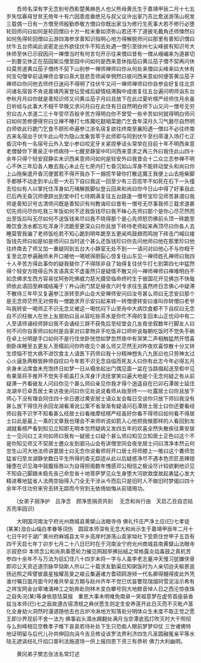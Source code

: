 <!-- { "loadSidebar": true } -->
　　吾师名深有字无念别号西影楚黄麻邑人也父熊母黄氏生于嘉靖甲辰二月十七五岁失怙寡母甘贫无倚年十有六因患痘垂绝兄与叔父议许出家乃苏比愈送游荡山祝发三载偶一日有一方僧至师殷勤恭敬方僧曰你既出家当为修行生死事大若不修行必堕轮回师问曰如何是轮回僧曰十方一粒米重如须弥山若还不了道披毛戴角还师悚然曰如何免得轮回僧曰云游四海参求善知识指明心地方得解脱师问曰那里有善知识僧曰伏牛五台师闻此说密走出外欲往伏牛不知去处遇一僧引至徐州七尖峰彼有知识号大休师至休已示寂因问一禅僧当时有何言句开示往来僧曰昔有一僧从峨嵋来为道甚切一到要见休正在茄园架瓜僧至园中问如何是西来意休指茄曰黄瓜茄子僧不契再问休曰莫劳道黄瓜茄子僧终不契下山别参一禅师禅师曰你从何处来僧曰尖峰来曰大休有何言句僧举前话禅师合掌曰真大慈悲吾师闻举惘然曰彼问西来意如何便答黄瓜茄子禅师曰你问他去师终日迷闷不得明了往伏牛又问一禅师禅师曰你自参会好复往北京问诸名宿皆不肯说嘉靖丙寅登坛受戒后疑情结滞胸中成痞复往五台遍问明师诣东台参秋月月曰你就是善知识师又问黄瓜茄子月曰且放下在此过夏听楞严经师住月余虽日听经与此事大不相干早晚又求问月曰在此住有日自然明白师下山又问一僧号无穷穷曰古人求道二三十年受尽百般辛苦方得明白你不曾受一些辛苦如何就得明白师问曰如何苦修便得穷曰立禅不睡打七炼魔吃麸咽菜跪门乞食年深月久习气磨尽自然明白师依此行跪门乞食不顾形命遍参江浙名宿复欲往终南至襄阳遇一僧曰不必往终南古来名宿出于伏牛此山号为隐山龙象皆萃于此师即与同到伏牛至扫帚漫入场打七正昏沉中有一名宿号云外入堂小参曰咬定牙关紧捏拳话头常举在目前十年不明西来意老僧替你下黄泉正中师病待一七醒至静室中叩问西来意求之再三外曰我住此山四十余年只得个轻安寂静实未识西来意师问如何是轻安外曰我昔会十二众立志参禅不明心不休三年后各人散去我心未止在七房内打七昏沉如山浑身不能转动堂头和尚曰你上山拖柴遣开昏沉便罢若不得开我办下一捆揽竿替你打散这魔王我便上山去拖柴脚手都移不动走到半山至一大石下自曰我这一回至少有三百揽竿不如死在石下一头撞去恰似有人以掌托住浑身如万绳解脱脚似登云回来和尚曰你今日山中得了好事自此已后冉无昏沉师便辞出到堂中打七待期满复往五台路逢一僧号宝珍见师苦甚谓曰我师是善知识号古清师问既是善知识有何教诲珍曰昔有一僧号无尽事我师三载求道甚切先师问尽你吃我三年饭如何不还我饭钱尽曰我不昧心先师曰那个是你心尽茫然而出至饭后叫无尽如何不送饭钱来尽曰我不晓得那个是心先师怒罚佛前头顶一砖跪至晚饮食汤水都忘吃浑身汗流跪至更深众曰你且放下砖待老师起来再顶尽曰你各人去睡莫管我骗了老师饭吃若不知心跪到明年跪至五更闻鸡鼓翅而鸣抛下砖击门喊曰接饭钱先师曰如是如是师问曰当时送个甚么还饭钱珍曰你去问他师曰他在那里珍曰他往终南去了师又加一重疑同到五台大小静室无处不到一一请问对曰他心不与你相干复至北京参遍融师未开口被他一喝唬得胆裂心惊复往山东见一禅师姓孔禅师曰我四十人辛苦方得此事你的疑我替你了不得除非自了始得复往伏牛打七到第四七中猛然得个轻安方晓得云外言语真实不虚虽然只是疑情不散又问一禅师禅师曰禅难明白不如念佛求生西方容易仗阿弥陀佛威力慈光摄受临命终时生于彼国花开见佛岂不快哉师依此语回至麻城结庵于丫杵山闭门禁足昼夜六时专求往生虽然终日念佛心中疑滞不散待三年毕又复遍参江浙转至庐山会大安禅师安问曰汝号甚么师曰无念安曰那个是无念师茫然无对傍有一僧跪求开示安曰起来转一转僧便转安曰谁叫你转僧曰老爷叫我转安一喝师正不识无念又被这一喝忧闷下山至舟中大病饮食都不下自叹曰无念自不识枉做人在世上友朋劝曰且从容吃些茶水是你忙不得的复回本山正忧闷中有二人至请师诵经师辞曰我不会诵经三辞不获免后至经堂会几友夜坐叙数年行脚友人曰何不问你自家师曰如何是自家对曰拿物非手吃饭非口师听说每朝吃饭时不觉失手碗在卓上分明是手口如何不是行住坐卧恍惚如梦忽然夜中有哭笑二声相触猛然开悟喜倒卧床睡至五更友人至榻前问你昨夜见个甚么师又茫然无对昨夜欢喜惊散十分又转生烦恼不觉大病不进饮食主人请医下药师曰我十分精神想失八九医曰也只劳神太过心火逼急两眼皆肿师自叹曰今年若不识无念自缢而死友人曰你有此志今年必得五月余身未沾席食未充饱终日如梦一日从榻坐起出门偶见面一盆在当路掇起送至柜中见有果笼将手推开不觉失手柜盖打头浑身汗流抚掌笑曰遍大地是个无念何疑之有从前疑滞一齐看破友人问曰你见个甚么师曰亲见你我才得个逍遥自在巳卯石潭居士延住龙湖辛巳卓吾居士来访夜坐问曰你见处说说看师从始至终一一吐露居士曰你且放下师心下没有理会同住四十余日邀过黄安居士请众友会每日交谈你只放下师曰我没有甚么放下得住月余回龙湖看淆讹公案不省渐渐有疑请问石潭居士居士曰你还要看经师曰我不识字不知看甚么经居士曰看维摩经楞严经虽好你看不得师曰如何看不得居士曰此是最上一乘的文章我也理会不来师听说如箭入心他把我做那样的人看回到龙湖就看楞严看到知见立知即无明本忽然疑病又发四五年的欢喜全然失散疾往黄安居士一见问曰工夫何如师曰我有一疑居士曰疑个甚么师曰知见立知居士正色曰这个不是你知见师又不契居士邀众友到驷马山会有讲僧至同会夜坐居士问曰清净本然云何忽生山河大地法师讲罢居士曰无念你说看师将开口居士将师膝上一推曰这个聻师忽猛省归至龙湖静坐数日平生所得的杳无踪迹从此以后疑惑净尽不遇本色宗匠恶辣钳锤堕在识见海中鼓腹摇唇以为自得担阁数年愧感邓公相信之极设尽计较欲剿他识见不知自己脚跟未稳先丧己命忽省十地菩萨梦见众生身堕大河欲救度故起勇猛心发大精进蓦地猛省人法两空始得入门全无干涉从今而后只是旧时人不做旧时梦偈曰四十余年不住功穷来穷去转无踪而今穷到无依倚始悔从前错用功。

　　(女弟子胡净护　吕净念　顾净思捐资共刻
　无念和尚行由　天启乙丑自恣姑苏兜率园识)

　　大明国河南汝宁府光州商城县黄檗山法眼寺侍
佛礼忏庄严净土应(巳)七孝徒(某某)洎合山缁白孝眷等词伤　圆寂本师深有无念大和尚示生于嘉靖甲辰年二月十七日午时于湖广黄州府麻城县太平乡高岸村游荡山袁家坳社下受质住世甲子五百有四干天启七年丁卯岁七月二十八日巳时在于河南汝宁府光州商城县南黄檗山法眼寺示寂悲仰
本师念公和尚夙乘愿轮力摧见网超举拂拈槌之常格露炎焰毒鼓之真机苦参四十余年不与万法为侣幻住八十四岁未将一字与人虽李老志量冲天慢习犹嫌侠骨即邓公天资近道宗脉早恸斯人所以二十载求友勤渠应知粥饭时为人亲切迨夫榆景逾扬远照之晖譬彼晨星独耀高旻之峻云集遍诸方耆硕鸥游倾一代名卿得髓得皮此外凭谁付嘱日面月面今时难共举呈方期与赵州齐年不觉巳优昙瞥现瑞烟珂雪泥洹示希有之祥宝网金台窣堵涌神工之助奔赴则林木变白攀号则大地鲸音悼人日之西沦惊夜珠之自失况(某)等身依慈怙莫报　重恩大事未明难免南泉一哭祖意梦在虚劳首座装香兹当本师(巳)七之辰故遵古宿清规之典伏愿生则定生安养莲开此日灭而不灭毗卢茎化全身劫火洞然时漫道随他去也古炉冷湫地方知落处分明体众生未度不取正觉之愿王即沙界现前不舍一法为
佛事岩头滴水踢翻处满月当空潭底孤灯吹灭时大千照彻与么别峰相见空教孝子帷下哀哀若待补处下生只恐痴人眼前梦梦仰仗
三世诸佛特地证明留与后代儿孙共伸回向涓今吉旦修设该罗法界利济四生凡圣圆融冤亲平等水陆无遮讽经礼忏焰口普利法施道场一供上报四恩下资三有恭祈
佛力大利幽明。

　　黄冈弟子樊志张法名常灯述
